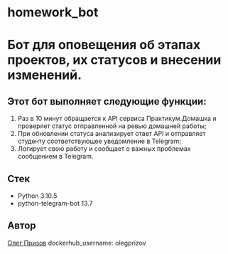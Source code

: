 # homework_bot

# Бот для оповещения об этапах проектов, их статусов и внесении изменений.

## Этот бот выполняет следующие функции:
1. Раз в 10 минут обращается к API сервиса Практикум.Домашка и проверяет статус отправленной на ревью домашней работы;
2. При обновлении статуса анализирует ответ API и отправляет студенту соответствующее уведомление в Telegram;
3. Логирует свою работу и сообщает о важных проблемах сообщением в Telegram.

## Стек
- Python 3.10.5
- python-telegram-bot 13.7

## Автор 

[Олег Призов](https://github.com/OlegPrizov) 
dockerhub_username: olegprizov
